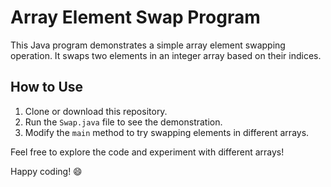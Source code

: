 # Array Element Swap Program

This Java program demonstrates a simple array element swapping operation. It swaps two elements in an integer array based on their indices.

## How to Use

1. Clone or download this repository.
2. Run the `Swap.java` file to see the demonstration.
3. Modify the `main` method to try swapping elements in different arrays.

Feel free to explore the code and experiment with different arrays!

Happy coding! 😄
